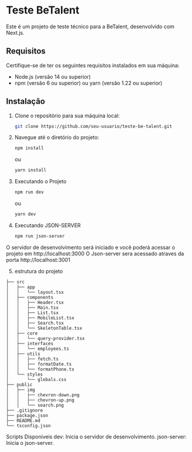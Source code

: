 # Teste BeTalent

Este é um projeto de teste técnico para a BeTalent, desenvolvido com Next.js.

## Requisitos

Certifique-se de ter os seguintes requisitos instalados em sua máquina:

- Node.js (versão 14 ou superior)
- npm (versão 6 ou superior) ou yarn (versão 1.22 ou superior)

## Instalação

1. Clone o repositório para sua máquina local:

   ```bash
   git clone https://github.com/seu-usuario/teste-be-talent.git
   ```
2. Navegue até o diretório do projeto:
    ```bash
    npm install
    ```
    ou
    ```bash
    yarn install
    ```

3. Executando o Projeto

    ```bash
    npm run dev
    ```
    ou
    ```bash
    yarn dev
    ```
4. Executando JSON-SERVER
    ```bash
    npm run json-server
    ````
O servidor de desenvolvimento será iniciado e você poderá acessar o projeto em http://localhost:3000
O Json-server sera acessado atraves da porta http://localhost:3001

5. estrutura do projeto
```
├── src
│   ├── app
│   │   └── layout.tsx
│   ├── components
│   │   ├── Header.tsx
│   │   ├── Main.tsx
│   │   ├── List.tsx
│   │   ├── MobileList.tsx
│   │   ├── Search.tsx
│   │   └── SkeletonTable.tsx
│   ├── core
│   │   └── query-provider.tsx
│   ├── interfaces
│   │   └── employees.ts
│   ├── utils
│   │   ├── fetch.ts
│   │   ├── formatDate.ts
│   │   └── formatPhone.ts
│   └── styles
│       └── globals.css
├── public
│   ├── img
│   │   ├── chevron-down.png
│   │   ├── chevron-up.png
│   │   └── search.png
├── .gitignore
├── package.json
├── README.md
└── tsconfig.json
```

Scripts Disponiveis
    dev: Inicia o servidor de desenvolvimento.
    json-server: Inicia o json-server.
